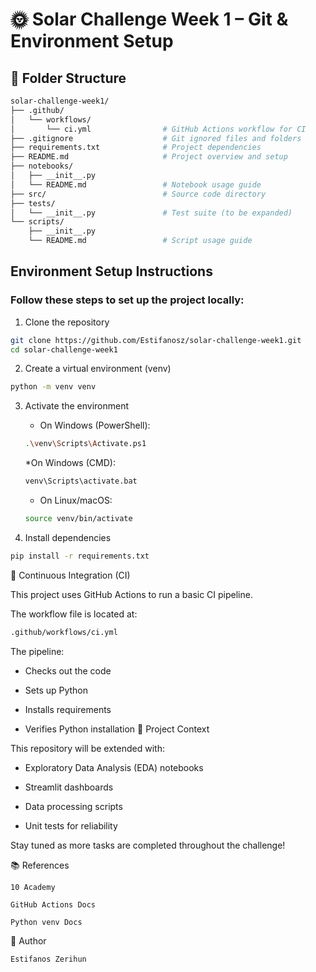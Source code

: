 # 🌞 Solar Challenge Week 1 – Git & Environment Setup

## 📁 Folder Structure

```bash
solar-challenge-week1/
├── .github/
│   └── workflows/
│       └── ci.yml                # GitHub Actions workflow for CI
├── .gitignore                    # Git ignored files and folders
├── requirements.txt              # Project dependencies
├── README.md                     # Project overview and setup
├── notebooks/
│   ├── __init__.py
│   └── README.md                 # Notebook usage guide
├── src/                          # Source code directory
├── tests/
│   └── __init__.py               # Test suite (to be expanded)
└── scripts/
    ├── __init__.py
    └── README.md                 # Script usage guide

```

## Environment Setup Instructions

### Follow these steps to set up the project locally:

1. Clone the repository

```bash
git clone https://github.com/Estifanosz/solar-challenge-week1.git
cd solar-challenge-week1
```

2. Create a virtual environment (venv)

```bash
python -m venv venv
```

3. Activate the environment

   - On Windows (PowerShell):

   ```bash
   .\venv\Scripts\Activate.ps1
   ```

   \*On Windows (CMD):

   ```bash
   venv\Scripts\activate.bat
   ```

   - On Linux/macOS:

   ```bash
   source venv/bin/activate
   ```

4. Install dependencies

```bash
pip install -r requirements.txt
```

🔁 Continuous Integration (CI)

This project uses GitHub Actions to run a basic CI pipeline.

The workflow file is located at:

```bash
.github/workflows/ci.yml
```

The pipeline:

- Checks out the code

- Sets up Python

- Installs requirements

- Verifies Python installation
  📌 Project Context

This repository will be extended with:

- Exploratory Data Analysis (EDA) notebooks

- Streamlit dashboards

- Data processing scripts

- Unit tests for reliability

Stay tuned as more tasks are completed throughout the challenge!

📚 References

    10 Academy

    GitHub Actions Docs

    Python venv Docs

👤 Author

    Estifanos Zerihun
